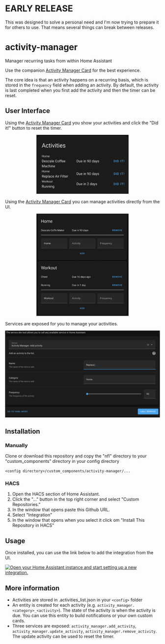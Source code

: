 # EARLY RELEASE
This was designed to solve a personal need and I'm now trying to prepare it for others to use. That means several things can break between releases.

# activity-manager

Manager recurring tasks from within Home Assistant

Use the companion [Activity Manager Card](https://github.com/pathofleastresistor/activity-manager-card) for the best experience.

The core idea is that an activity happens on a recurring basis, which is stored in the `frequency` field when adding an activity. By default, the activity is last completed when you first add the activity and then the timer can be reset.

## User Interface
Using the [Activity Manager Card](https://github.com/pathofleastresistor/activity-manager-card) you show your activities and click the "Did it!" button to reset the timer.<p align="center">
  <img width="300" src="images/basic.png">
</p>

Using the [Activity Manager Card](https://github.com/pathofleastresistor/activity-manager-card) you can manage activities directly from the UI.
<p align="center">
  <img width="300" src="images/manager.png">
</p>

Services are exposed for you to manage your activities.
<p align="center">
  <img width="600" src="images/service.png">
</p>

## Installation

### Manually

Clone or download this repository and copy the "nfl" directory to your "custom_components" directory in your config directory

```<config directory>/custom_components/activity-manager/...```

### HACS

1. Open the HACS section of Home Assistant.
2. Click the "..." button in the top right corner and select "Custom Repositories."
3. In the window that opens paste this Github URL.
4. Select "Integration"
5. In the window that opens when you select it click om "Install This Repository in HACS"

## Usage
Once installed, you can use the link below to add the integration from the UI.

[![Open your Home Assistant instance and start setting up a new integration.](https://my.home-assistant.io/badges/config_flow_start.svg)](https://my.home-assistant.io/redirect/config_flow_start/?domain=activity_manager)

## More information
* Activities are stored in .activities_list.json in your `<config>` folder
* An entity is created for each activity (e.g. `activity_manager.<category>_<activity>`). The state of the activity is when the activity is due. You can use this entity to build notifications or your own custom cards.
* Three services are exposed: `activity_manager.add_activity`, `activity_manager.update_activity`, `activity_manager.remove_activity`. The update activity can be used to reset the timer.
